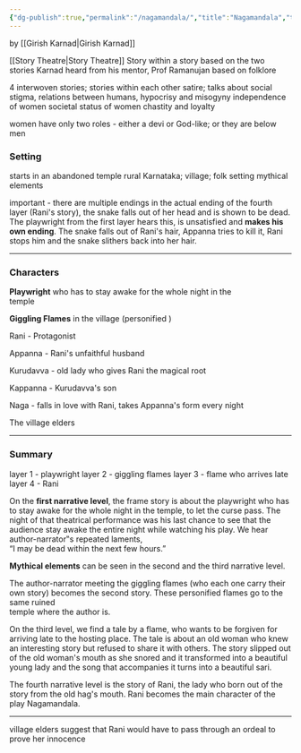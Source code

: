 ```yaml
---
{"dg-publish":true,"permalink":"/nagamandala/","title":"Nagamandala","tags":["english"],"created":"","updated":""}
---
```



by [[Girish Karnad\|Girish Karnad]]

[[Story Theatre\|Story Theatre]]
Story within a story
based on the two stories Karnad heard from his mentor, Prof Ramanujan
based on folklore

4 interwoven stories; stories within each other
satire;
talks about social stigma, 
relations between humans, 
hypocrisy and misogyny 
independence of women
societal status of women
chastity and loyalty

women have only two roles - either a devi or God-like; or they are below men

### Setting
starts in an abandoned temple 
rural Karnataka; village; folk setting
mythical elements

important - there are multiple endings
in the actual ending of the fourth layer (Rani's story), the snake falls out of her head and is shown to be dead. The playwright from the first layer hears this, is unsatisfied and **makes his own ending**. The snake falls out of Rani's hair, Appanna tries to kill it, Rani stops him and the snake slithers back into her hair. 

---

### Characters

**Playwright** who has to stay awake for the whole night in the  
temple

**Giggling Flames** in the village (personified )

Rani - Protagonist

Appanna - Rani's unfaithful husband

Kurudavva - old lady who gives Rani the magical root

Kappanna - Kurudavva's son

Naga - falls in love with Rani, takes Appanna's form every night

The village elders

---

### Summary

layer 1 - playwright 
layer 2 - giggling flames
layer 3 - flame who arrives late
layer 4 - Rani 

On the **first narrative level**, the frame story is about the playwright who has to stay awake for the whole night in the temple, to let the curse pass. The night of that theatrical performance was his last chance to see that the audience stay awake the entire night while watching his play. We hear author-narrator‟s repeated laments,  
“I may be dead within the next few hours.”  

**Mythical elements** can be seen in the second and the third narrative level. 

The author-narrator meeting the giggling flames (who each one carry their own story) becomes the second story. These personified flames go to the same ruined  
temple where the author is.  

On the third level, we find a tale by a flame, who wants to be forgiven for arriving late to the hosting place. The tale is about an old woman who knew an interesting story but refused to share it with others.  The story slipped out of the old woman's mouth as she snored and it transformed into a beautiful young lady and the song that accompanies it turns into a beautiful sari.

The fourth narrative level is the story of Rani, the lady who born out of the story from the old hag's mouth. Rani becomes the main character of the play Nagamandala. 

--- 

village elders suggest that Rani would have to pass through an ordeal to prove her innocence 

